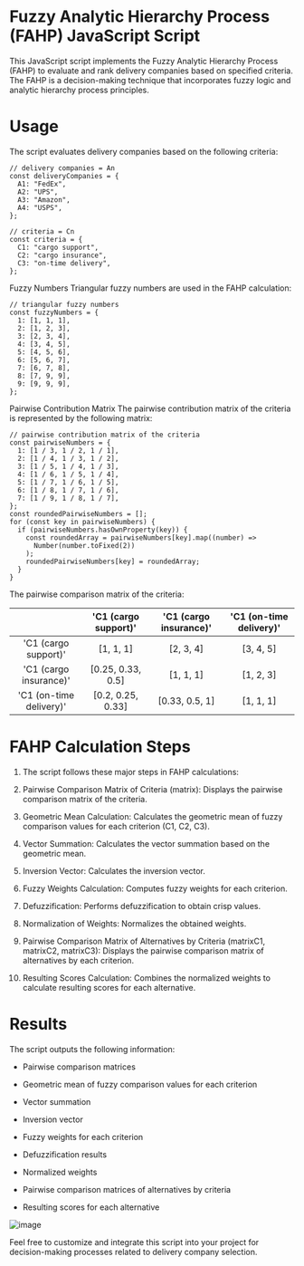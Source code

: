 # Fuzzy Analytic Hierarchy Process (FAHP) JavaScript Script

This JavaScript script implements the Fuzzy Analytic Hierarchy Process (FAHP) to evaluate and rank delivery companies based on specified criteria. 
The FAHP is a decision-making technique that incorporates fuzzy logic and analytic hierarchy process principles.

# Usage
The script evaluates delivery companies based on the following criteria:
```
// delivery companies = An
const deliveryCompanies = {
  A1: "FedEx",
  A2: "UPS",
  A3: "Amazon",
  A4: "USPS",
};

// criteria = Cn
const criteria = {
  C1: "cargo support",
  C2: "cargo insurance",
  C3: "on-time delivery",
};
```
Fuzzy Numbers
Triangular fuzzy numbers are used in the FAHP calculation:
```
// triangular fuzzy numbers
const fuzzyNumbers = {
  1: [1, 1, 1],
  2: [1, 2, 3],
  3: [2, 3, 4],
  4: [3, 4, 5],
  5: [4, 5, 6],
  6: [5, 6, 7],
  7: [6, 7, 8],
  8: [7, 9, 9],
  9: [9, 9, 9],
};
```
Pairwise Contribution Matrix
The pairwise contribution matrix of the criteria is represented by the following matrix:
```
// pairwise contribution matrix of the criteria
const pairwiseNumbers = {
  1: [1 / 3, 1 / 2, 1 / 1],
  2: [1 / 4, 1 / 3, 1 / 2],
  3: [1 / 5, 1 / 4, 1 / 3],
  4: [1 / 6, 1 / 5, 1 / 4],
  5: [1 / 7, 1 / 6, 1 / 5],
  6: [1 / 8, 1 / 7, 1 / 6],
  7: [1 / 9, 1 / 8, 1 / 7],
};
const roundedPairwiseNumbers = [];
for (const key in pairwiseNumbers) {
  if (pairwiseNumbers.hasOwnProperty(key)) {
    const roundedArray = pairwiseNumbers[key].map((number) =>
      Number(number.toFixed(2))
    );
    roundedPairwiseNumbers[key] = roundedArray;
  }
}
```
The pairwise comparison matrix of the criteria:

|                          |'C1 (cargo support)' |'C1 (cargo insurance)'|'C1 (on-time delivery)'|
|:------------------------:|:-------------------:|:------------------:|:------------:|
| 'C1 (cargo support)'     |      [1, 1, 1]      |      [2, 3, 4]     |   [3, 4, 5]   |
| 'C1 (cargo insurance)'   |  [0.25, 0.33, 0.5]  |      [1, 1, 1]     |   [1, 2, 3]   |
| 'C1 (on-time delivery)'  |  [0.2, 0.25, 0.33]  |   [0.33, 0.5, 1]   |   [1, 1, 1]   |


# FAHP Calculation Steps
1. The script follows these major steps in FAHP calculations:

2. Pairwise Comparison Matrix of Criteria (matrix): Displays the pairwise comparison matrix of the criteria.

3. Geometric Mean Calculation: Calculates the geometric mean of fuzzy comparison values for each criterion (C1, C2, C3).

4. Vector Summation: Calculates the vector summation based on the geometric mean.

5. Inversion Vector: Calculates the inversion vector.

6. Fuzzy Weights Calculation: Computes fuzzy weights for each criterion.

7. Defuzzification: Performs defuzzification to obtain crisp values.

8. Normalization of Weights: Normalizes the obtained weights.

9. Pairwise Comparison Matrix of Alternatives by Criteria (matrixC1, matrixC2, matrixC3): Displays the pairwise comparison matrix of alternatives by each criterion.

10. Resulting Scores Calculation: Combines the normalized weights to calculate resulting scores for each alternative.

# Results
The script outputs the following information:

* Pairwise comparison matrices

* Geometric mean of fuzzy comparison values for each criterion

* Vector summation

* Inversion vector

* Fuzzy weights for each criterion

* Defuzzification results

* Normalized weights

* Pairwise comparison matrices of alternatives by criteria

* Resulting scores for each alternative

![image](https://github.com/VladyslavMiliev/fuzzy-analytical-hierarchy-process/assets/84059723/d287b08f-bae9-4640-aaec-1a4a225a63d5)

Feel free to customize and integrate this script into your project for decision-making processes related to delivery company selection.
